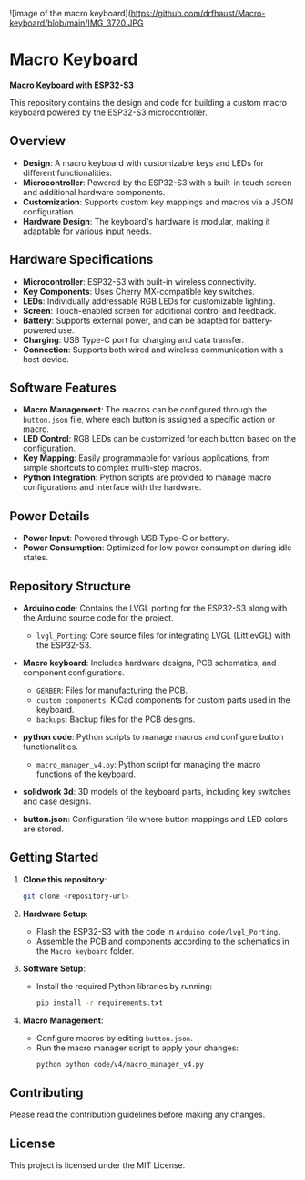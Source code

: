 ![image of the macro keyboard](https://github.com/drfhaust/Macro-keyboard/blob/main/IMG_3720.JPG
# Macro Keyboard

**Macro Keyboard with ESP32-S3**

This repository contains the design and code for building a custom macro keyboard powered by the ESP32-S3 microcontroller.

## Overview

- **Design**: A macro keyboard with customizable keys and LEDs for different functionalities.
- **Microcontroller**: Powered by the ESP32-S3 with a built-in touch screen and additional hardware components.
- **Customization**: Supports custom key mappings and macros via a JSON configuration.
- **Hardware Design**: The keyboard's hardware is modular, making it adaptable for various input needs.

## Hardware Specifications

- **Microcontroller**: ESP32-S3 with built-in wireless connectivity.
- **Key Components**: Uses Cherry MX-compatible key switches.
- **LEDs**: Individually addressable RGB LEDs for customizable lighting.
- **Screen**: Touch-enabled screen for additional control and feedback.
- **Battery**: Supports external power, and can be adapted for battery-powered use.
- **Charging**: USB Type-C port for charging and data transfer.
- **Connection**: Supports both wired and wireless communication with a host device.

## Software Features

- **Macro Management**: The macros can be configured through the `button.json` file, where each button is assigned a specific action or macro.
- **LED Control**: RGB LEDs can be customized for each button based on the configuration.
- **Key Mapping**: Easily programmable for various applications, from simple shortcuts to complex multi-step macros.
- **Python Integration**: Python scripts are provided to manage macro configurations and interface with the hardware.

## Power Details

- **Power Input**: Powered through USB Type-C or battery.
- **Power Consumption**: Optimized for low power consumption during idle states.

## Repository Structure

- **Arduino code**: Contains the LVGL porting for the ESP32-S3 along with the Arduino source code for the project.
  - `lvgl_Porting`: Core source files for integrating LVGL (LittlevGL) with the ESP32-S3.
  
- **Macro keyboard**: Includes hardware designs, PCB schematics, and component configurations.
  - `GERBER`: Files for manufacturing the PCB.
  - `custom components`: KiCad components for custom parts used in the keyboard.
  - `backups`: Backup files for the PCB designs.

- **python code**: Python scripts to manage macros and configure button functionalities.
  - `macro_manager_v4.py`: Python script for managing the macro functions of the keyboard.
  
- **solidwork 3d**: 3D models of the keyboard parts, including key switches and case designs.
  
- **button.json**: Configuration file where button mappings and LED colors are stored.

## Getting Started

1. **Clone this repository**:
   ```bash
   git clone <repository-url>
   ```

2. **Hardware Setup**: 
   - Flash the ESP32-S3 with the code in `Arduino code/lvgl_Porting`.
   - Assemble the PCB and components according to the schematics in the `Macro keyboard` folder.

3. **Software Setup**:
   - Install the required Python libraries by running:
     ```bash
     pip install -r requirements.txt
     ```

4. **Macro Management**:
   - Configure macros by editing `button.json`.
   - Run the macro manager script to apply your changes:
     ```bash
     python python code/v4/macro_manager_v4.py
     ```

## Contributing

Please read the contribution guidelines before making any changes.

## License

This project is licensed under the MIT License.
